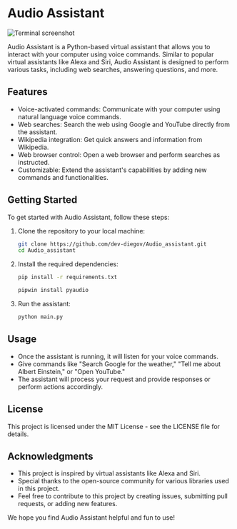 # Audio Assistant

![Terminal screenshot](https://i.ibb.co/XSQj7GP/va.png)

Audio Assistant is a Python-based virtual assistant that allows you to interact with your computer using voice commands. Similar to popular virtual assistants like Alexa and Siri, Audio Assistant is designed to perform various tasks, including web searches, answering questions, and more.

## Features

- Voice-activated commands: Communicate with your computer using natural language voice commands.
- Web searches: Search the web using Google and YouTube directly from the assistant.
- Wikipedia integration: Get quick answers and information from Wikipedia.
- Web browser control: Open a web browser and perform searches as instructed.
- Customizable: Extend the assistant's capabilities by adding new commands and functionalities.

## Getting Started

To get started with Audio Assistant, follow these steps:

1. Clone the repository to your local machine:

   ```bash
   git clone https://github.com/dev-diegov/Audio_assistant.git
   cd Audio_assistant
   ```
   
2. Install the required dependencies:
   ```bash
   pip install -r requirements.txt
   
   pipwin install pyaudio
   ```

3. Run the assistant:
   ```bash
   python main.py
   ```

## Usage

- Once the assistant is running, it will listen for your voice commands.
- Give commands like "Search Google for the weather," "Tell me about Albert Einstein," or "Open YouTube."
- The assistant will process your request and provide responses or perform actions accordingly.

## License
This project is licensed under the MIT License - see the LICENSE file for details.

## Acknowledgments

- This project is inspired by virtual assistants like Alexa and Siri.
- Special thanks to the open-source community for various libraries used in this project.
- Feel free to contribute to this project by creating issues, submitting pull requests, or adding new features.

We hope you find Audio Assistant helpful and fun to use!
